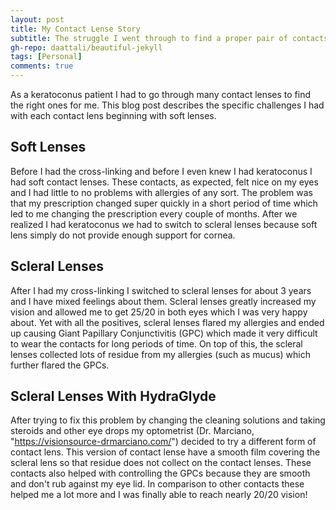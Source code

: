 ```yaml
---
layout: post
title: My Contact Lense Story
subtitle: The struggle I went through to find a proper pair of contacts
gh-repo: daattali/beautiful-jekyll
tags: [Personal]
comments: true
---
```


As a keratoconus patient I had to go through many contact lenses to find the right ones for me. This blog post describes the specific challenges I had with each contact lens beginning with soft lenses.


## Soft Lenses

Before I had the cross-linking and before I even knew I had keratoconus I had soft contact lenses. These contacts, as expected, felt nice on my eyes and I had little to no problems with allergies of any sort. The problem was that my prescription changed super quickly in a short period of time which led to me changing the prescription every couple of months. After we realized I had keratoconus we had to switch to scleral lenses because soft lens simply do not provide enough support for cornea. 

## Scleral Lenses

After I had my cross-linking I switched to scleral lenses for about 3 years and I have mixed feelings about them. Scleral lenses greatly increased my vision and allowed me to get 25/20 in both eyes which I was very happy about. Yet with all the positives, scleral lenses flared my allergies and ended up causing Giant Papillary Conjunctivitis (GPC) which made it very difficult to wear the contacts for long periods of time. On top of this, the scleral lenses collected lots of residue from my allergies (such as mucus) which further flared the GPCs. 

## Scleral Lenses With HydraGlyde

After trying to fix this problem by changing the cleaning solutions and taking steroids and other eye drops my optometrist (Dr. Marciano, "https://visionsource-drmarciano.com/") decided to try a different form of contact lens. This version of contact lense have a smooth film covering the scleral lens so that residue does not collect on the contact lenses. These contacts also helped with controlling the GPCs because they are smooth and don't rub against my eye lid. In comparison to other contacts these helped me a lot more and I was finally able to reach nearly 20/20 vision!
